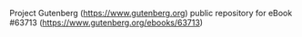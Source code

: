 Project Gutenberg (https://www.gutenberg.org) public repository for eBook #63713 (https://www.gutenberg.org/ebooks/63713)
